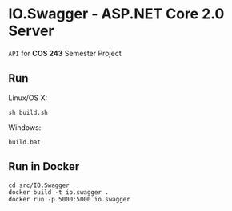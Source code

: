 # IO.Swagger - ASP.NET Core 2.0 Server

`API` for **COS 243** Semester Project

## Run

Linux/OS X:

```
sh build.sh
```

Windows:

```
build.bat
```

## Run in Docker

```
cd src/IO.Swagger
docker build -t io.swagger .
docker run -p 5000:5000 io.swagger
```
